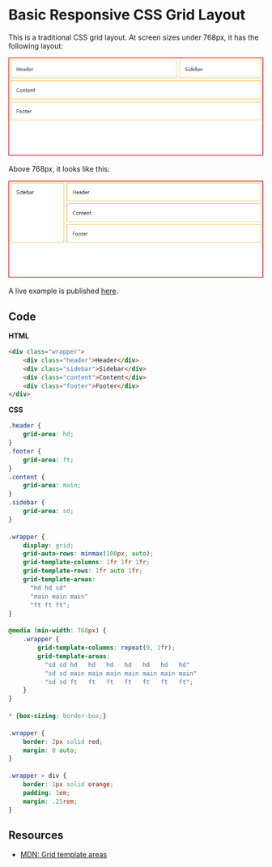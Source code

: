 # Basic Responsive CSS Grid Layout

This is a traditional CSS grid layout. At screen sizes under 768px, it has the following layout:

![](../../img/css-grid/css-grid-sm-layout.jpg)

Above 768px, it looks like this:

![](../../img/css-grid/css-grid-lg-layout.jpg)

A live example is published [here](https://codepen.io/vishalicious/pen/MWeZxZv?editors=1100).

## Code

__HTML__

```html
<div class="wrapper">
    <div class="header">Header</div>
    <div class="sidebar">Sidebar</div>
    <div class="content">Content</div>
    <div class="footer">Footer</div>
</div>
```

__CSS__

```css
.header {
    grid-area: hd;
}
.footer {
    grid-area: ft;
}
.content {
    grid-area: main;
}
.sidebar {
    grid-area: sd;
}

.wrapper {
    display: grid;
    grid-auto-rows: minmax(100px, auto);
    grid-template-columns: 1fr 1fr 1fr;
    grid-template-rows: 1fr auto 1fr;
    grid-template-areas: 
      "hd hd sd"
      "main main main"
      "ft ft ft";
}

@media (min-width: 768px) {
    .wrapper {
        grid-template-columns: repeat(9, 1fr);
        grid-template-areas: 
          "sd sd hd   hd   hd   hd   hd   hd   hd"
          "sd sd main main main main main main main"
          "sd sd ft   ft   ft   ft   ft   ft   ft";
    }
}

* {box-sizing: border-box;}

.wrapper {
    border: 2px solid red;
    margin: 0 auto;
}

.wrapper > div {
    border: 1px solid orange;
    padding: 1em;
    margin: .25rem;
}

```

## Resources
* [MDN: Grid template areas](https://developer.mozilla.org/en-US/docs/Web/CSS/CSS_Grid_Layout/Grid_Template_Areas)